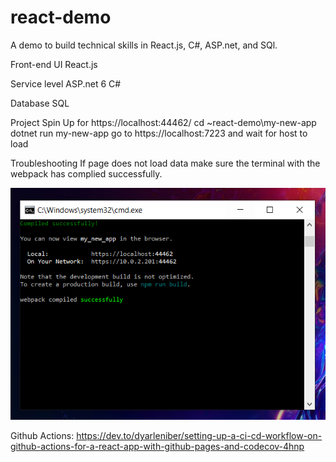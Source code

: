 # react-demo
A demo to build technical skills in React.js, C#, ASP.net, and SQl. 

Front-end UI
React.js

Service level 
ASP.net 6 
C#

Database
SQL


Project Spin Up for https://localhost:44462/
cd ~react-demo\my-new-app
dotnet run my-new-app
go to https://localhost:7223 and wait for host to load

Troubleshooting
If page does not load data make sure the terminal with the webpack has complied successfully. 

![alt text](https://github.com/Aspen14/react-demo/blob/link-to-image/my-new-app/images/readme-correct-spin-up.PNG)


Github Actions:
https://dev.to/dyarleniber/setting-up-a-ci-cd-workflow-on-github-actions-for-a-react-app-with-github-pages-and-codecov-4hnp


